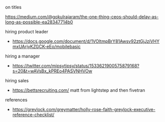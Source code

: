 on titles

https://medium.com/@gokulrajaram/the-one-thing-ceos-should-delay-as-long-as-possible-ea28347714b0


hiring product leader
- https://docs.google.com/document/d/1VOltmpBrY81Awsv92ztGjJziVHYmxUArjyKZGCK-eEo/mobilebasic


hiring a manager
- https://twitter.com/mipsytipsy/status/1533621900575879168?s=20&t=wAVsBx_kPREo4PASVNHVOw


hiring sales
- https://bettsrecruiting.com/ matt from lightstep and then fivetran


references 
- https://greylock.com/greymatter/holly-rose-faith-greylock-executive-reference-checklist/